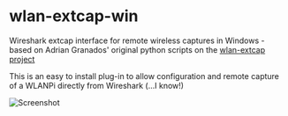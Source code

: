 # wlan-extcap-win
Wireshark extcap interface for remote wireless captures in Windows - based on Adrian Granados' original python scripts on the [wlan-extcap project][wlan-extcap]

This is an easy to install plug-in to allow configuration and remote capture of a WLANPi directly from Wireshark (...I know!)

![Screenshot][Capture_Image]


<!-- Links -->

[wlan-extcap]: https://github.com/adriangranados/wlan-extcap
[Capture_Image]: https://github.com/wifinigel/wlan-extcap-win/blob/master/images/wireshark_capture_tab.JPG